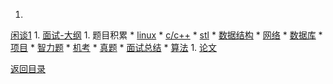 1. 
[闲谈1](tattle_1.md)
1. 
[面试-大纲](interview.md)
1. 
题目积累
    * 
[linux](linux.md)
    * 
[c/c++](c++.md)
    * 
[stl](stl.md)
    * 
[数据结构](ds.md)
    * 
[网络](net.md)
    * 
[数据库](db.md)
    * 
[项目](project.md)
    * 
[智力题](intel.md)
    * 
[机考](machind.md)
    * 
[真题](mm.md)
    * 
[面试总结](inter.md)
    * 
[算法](sua.md)
1. 
[论文](paper.md)

[返回目录](../README.md)
